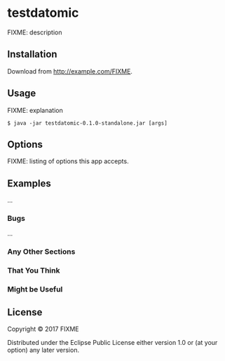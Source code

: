 # testdatomic

FIXME: description

## Installation

Download from http://example.com/FIXME.

## Usage

FIXME: explanation

    $ java -jar testdatomic-0.1.0-standalone.jar [args]

## Options

FIXME: listing of options this app accepts.

## Examples

...

### Bugs

...

### Any Other Sections
### That You Think
### Might be Useful

## License

Copyright © 2017 FIXME

Distributed under the Eclipse Public License either version 1.0 or (at
your option) any later version.
